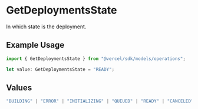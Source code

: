 # GetDeploymentsState

In which state is the deployment.

## Example Usage

```typescript
import { GetDeploymentsState } from "@vercel/sdk/models/operations";

let value: GetDeploymentsState = "READY";
```

## Values

```typescript
"BUILDING" | "ERROR" | "INITIALIZING" | "QUEUED" | "READY" | "CANCELED" | "DELETED"
```